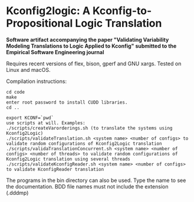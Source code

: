 # Kconfig2logic: A Kconfig-to-Propositional Logic Translation

**Software artifact accompanying the paper "Validating Variability Modeling Translations to Logic Applied to Kconfig" submitted to the Empirical Software Engineering journal**

Requires recent versions of flex, bison, gperf and GNU xargs. Tested on Linux and macOS.

Compilation instructions:

```
cd code
make
enter root password to install CUDD libraries.
cd ..

export KCONF=`pwd`
use scripts at will. Examples:
./scripts/createVarorderings.sh (to translate the systems using Kconfig2Logic)
./scripts/validateTranslation.sh <system name> <number of configs> to validate random configurations of Kconfig2Logic translation
./scripts/validaTranslationConcurrent.sh <system name> <number of configs> <number of threads> to validate random configurations of Kconfig2Logic translation using several threads
./scripts/validateKconfigReader.sh <system name> <number of configs> to validate KconfigReader translation
```

The programs in the bin directory can also be used. Type the name to see the documentation. BDD file names must not include the extension (.dddmp)
